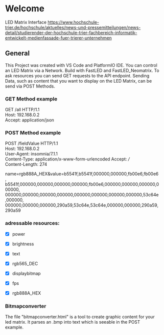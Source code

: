 # Welcome
LED Matrix Interface
https://www.hochschule-trier.de/hochschule/aktuelles/news-und-pressemitteilungen/news-detail/studierender-der-hochschule-trier-fachbereich-informatik-entwickelt-medienfassade-fuer-trierer-unternehmen

## General
This Project was created with VS Code and PlatformIO IDE. You can control an LED Matrix via a Network. Build with FastLED and FastLED_Neomatrix. To ask resources you can send GET requests to the API endpoint. Sending Data, such as content that you want to display on the LED Matrix, can be send via POST Methods.

### GET Method example
GET /all HTTP/1.1   <br />
Host: 192.168.0.2  <br />
Accept: application/json <br />

### POST Method example
POST /fieldValue HTTP/1.1 <br />
Host: 192.168.0.2 <br />
User-Agent: insomnia/7.1.1 <br />
Content-Type: application/x-www-form-urlencoded Accept: */* <br />
Content-Length: 274 <br />

name=rgb888A_HEX&value=b5541f,b5541f,000000,000000,fb00e6,fb00e6, b5541f,000000,000000,000000,000000,fb00e6,000000,000000,000000,000000, 000000,000000,000000,000000,000000,000000,000000,000000,53c64e,000000, 000000,000000,000000,290a59,53c64e,53c64e,000000,000000,290a59,290a59

### adressable resources:
* [x] power
* [x] brightness
* [x] text
* [x] rgb565_DEC
* [x] displaybitmap
* [x] fps
* [x] rgb888A_HEX


### Bitmapconverter
The file "bitmapconverter.html" is a tool to create graphic content for your led matrix. It parses an .bmp into text which is seeable in the POST example. 

